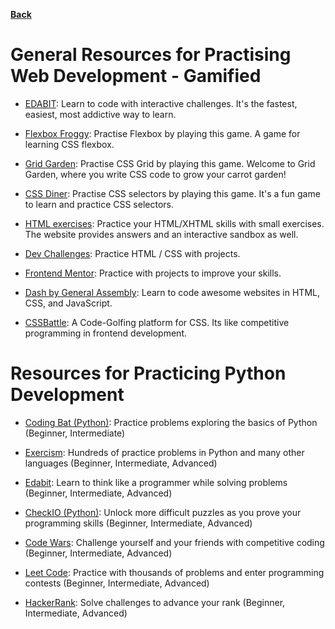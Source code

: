 **[Back](/README.md/)**

# General Resources for Practising Web Development - Gamified

- [EDABIT](https://edabit.com/): Learn to code with interactive challenges. It's the fastest, easiest, most addictive way to learn.

- [Flexbox Froggy](https://flexboxfroggy.com/): Practise Flexbox by playing this game. A game for learning CSS flexbox.

- [Grid Garden](https://cssgridgarden.com): Practise CSS Grid by playing this game. Welcome to Grid Garden, where you write CSS code to grow your carrot garden!

- [CSS Diner](https://flukeout.github.io): Practise CSS selectors by playing this game. It's a fun game to learn and practice CSS selectors.

- [HTML exercises](http://www.landofcode.com/html-exercises/): Practice your HTML/XHTML skills with small exercises. The website provides answers and an interactive sandbox as well.

- [Dev Challenges](https://devchallenges.io/): Practice HTML / CSS with projects.

- [Frontend Mentor](https://www.frontendmentor.io/): Practice with projects to improve your skills.

- [Dash by General Assembly](https://dash.generalassemb.ly/): Learn to code awesome websites in HTML, CSS, and JavaScript.

- [CSSBattle](https://cssbattle.dev/): A Code-Golfing platform for CSS. Its like competitive programming in frontend development.

# Resources for Practicing Python Development

- [Coding Bat (Python)](https://codingbat.com/python): Practice problems exploring the basics of Python (Beginner, Intermediate)

- [Exercism](https://exercism.io/): Hundreds of practice problems in Python and many other languages (Beginner, Intermediate, Advanced)
 
- [Edabit](https://edabit.com/): Learn to think like a programmer while solving problems (Beginner, Intermediate, Advanced)

- [CheckIO (Python)](https://py.checkio.org/): Unlock more difficult puzzles as you prove your programming skills (Beginner, Intermediate, Advanced)

- [Code Wars](https://www.codewars.com/): Challenge yourself and your friends with competitive coding (Beginner, Intermediate, Advanced)

- [Leet Code](https://leetcode.com/): Practice with thousands of problems and enter programming contests (Beginner, Intermediate, Advanced)

- [HackerRank](https://www.hackerrank.com/): Solve challenges to advance your rank (Beginner, Intermediate, Advanced)
